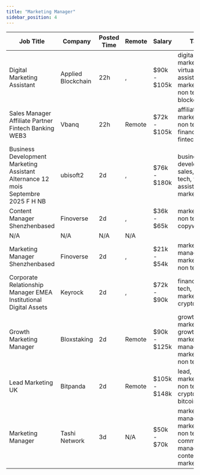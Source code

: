 ```yaml
---
title: "Marketing Manager"
sidebar_position: 4
---
```


| Job Title | Company | Posted Time | Remote | Salary | Tags | Apply Link |
|-----------|---------|-------------|--------|--------|------|------------|
| Digital Marketing Assistant | Applied Blockchain | 22h | , | $90k - $105k | digital marketing, virtual assistant, marketing, non tech, blockchain | [Apply](https://web3.career/digital-marketing-assistant-appliedblockchain/101704) |
| Sales Manager Affiliate Partner Fintech Banking WEB3 | Vbanq | 22h | Remote | $72k - $105k | affiliate, marketing, non tech, finance, fintech | [Apply](https://web3.career/sales-manager-affiliate-partner-fintech-banking-web3-vbanq/101703) |
| Business Development Marketing Assistant Alternance 12 mois Septembre 2025 F H NB | ubisoft2 | 2d | , | $76k - $180k | business development, sales, non tech, virtual assistant, marketing | [Apply](https://web3.career/business-development-marketing-assistant-alternance-12-mois-septembre-2025-f-h-nb-ubisoft2/101657) |
| Content Manager Shenzhenbased | Finoverse | 2d | , | $36k - $65k | marketing, non tech, copywriting | [Apply](https://web3.career/content-manager-shenzhen-based-finoverse/101651) |
| N/A | N/A | N/A | N/A |  |  | [Apply](https://web3.career/metana) |
| Marketing Manager Shenzhenbased | Finoverse | 2d | , | $21k - $54k | marketing manager, marketing, non tech | [Apply](https://web3.career/marketing-manager-shenzhen-based-finoverse/101650) |
| Corporate Relationship Manager EMEA Institutional Digital Assets | Keyrock | 2d | , | $72k - $90k | finance, non tech, marketing, crypto, defi | [Apply](https://web3.career/corporate-relationship-manager-emea-institutional-digital-assets-keyrock/101621) |
| Growth Marketing Manager | Bloxstaking | 2d | Remote | $90k - $125k | growth marketing, growth, marketing manager, marketing, non tech | [Apply](https://web3.career/growth-marketing-manager-bloxstaking/101616) |
| Lead Marketing UK | Bitpanda | 2d | Remote | $105k - $148k | lead, marketing, non tech, crypto, bitcoin | [Apply](https://web3.career/lead-marketing-uk-bitpanda/101610) |
| Marketing Manager | Tashi Network | 3d | N/A | $50k - $70k | marketing manager, marketing, non tech, community manager, content marketing | [Apply](https://web3.career/marketing-manager-tashi-network/101549) |
